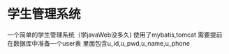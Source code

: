 # 学生管理系统
一个简单的学生管理系统（学javaWeb没多久)
使用了mybatis,tomcat
需要提前在数据库中准备一个user表
里面包含u_id,u_pwd,u_name,u_phone
